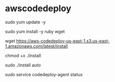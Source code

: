 # awscodedeploy

sudo yum update -y

sudo yum install -y ruby wget

wget https://aws-codedeploy-us-east-1.s3.us-east-1.amazonaws.com/latest/install

chmod +x ./install

sudo ./install auto

sudo service codedeploy-agent status

